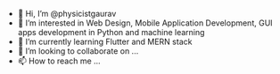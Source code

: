 - 👋 Hi, I’m @physicistgaurav
- 👀 I’m interested in Web Design, Mobile Application Development, GUI apps development in Python and machine learning
- 🌱 I’m currently learning Flutter and MERN stack 
- 💞️ I’m looking to collaborate on ...
- 📫 How to reach me ... 

<!---
physicistgaurav/physicistgaurav is a ✨ special ✨ repository because its `README.md` (this file) appears on your GitHub profile.
You can click the Preview link to take a look at your changes.
--->

